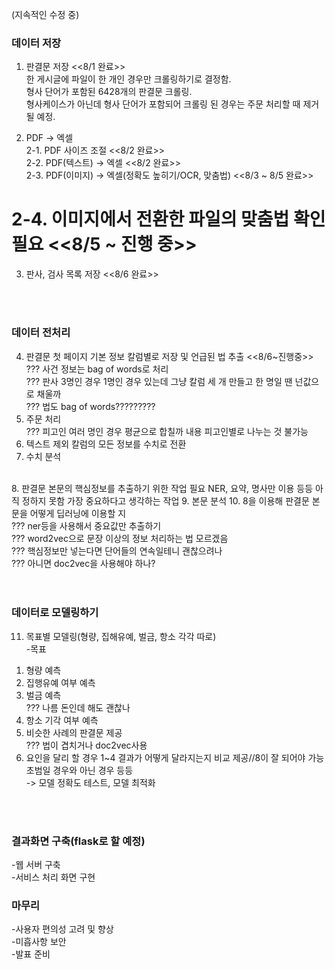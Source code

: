 (지속적인 수정 중)

### 데이터 저장

1. 판결문 저장   <<8/1 완료>> <br>
한 게시글에 파일이 한 개인 경우만 크롤링하기로 결정함. <br>
형사 단어가 포함된 6428개의 판결문 크롤링. <br>
형사케이스가 아닌데 형사 단어가 포함되어 크롤링 된 경우는 주문 처리할 때 제거될 예정. <br>


2. PDF -> 엑셀 <br>
2-1. PDF 사이즈 조절 <<8/2 완료>> <br>
2-2. PDF(텍스트) -> 엑셀 <<8/2 완료>> <br>
2-3. PDF(이미지) -> 엑셀(정확도 높히기/OCR, 맞춤법) <<8/3 ~ 8/5 완료>> <br>
# 2-4. 이미지에서 전환한 파일의 맞춤법 확인 필요 <<8/5 ~ 진행 중>> <br>
3. 판사, 검사 목록 저장 <<8/6 완료>> <br>

<br>
<br>

### 데이터 전처리

4. 판결문 첫 페이지 기본 정보 칼럼별로 저장 및 언급된 법 추출 <<8/6~진행중>> <br>
??? 사건 정보는 bag of words로 처리 <br>
??? 판사 3명인 경우 1명인 경우 있는데 그냥 칼럼 세 개 만들고 한 명일 땐 넌값으로 채울까 <br>
??? 법도 bag of words????????? <br>
5. 주문 처리 <br>
??? 피고인 여러 명인 경우 평균으로 합칠까 내용 피고인별로 나누는 것 불가능 <br>
6. 텍스트 제외 칼럼의 모든 정보를 수치로 전환
7. 수치 분석
<br>
8. 판결문 본문의 핵심정보를 추출하기 위한 작업 필요
NER, 요약, 명사만 이용 등등 아직 정하지 못함 가장 중요하다고 생각하는 작업
9. 본문 분석
10. 8을 이용해 판결문 본문을 어떻게 딥러닝에 이용할 지 <br>
??? ner등을 사용해서 중요값만 추출하기 <br>
??? word2vec으로 문장 이상의 정보 처리하는 법 모르겠음 <br>
??? 핵심정보만 넣는다면 단어들의 연속일테니 괜찮으려나 <br>
??? 아니면 doc2vec을 사용해야 하나?  <br>
<br>
<br>

### 데이터로 모델링하기

11. 목표별 모델링(형량, 집해유예, 벌금, 항소 각각 따로) <br>
-목표
1) 형량 예측
2) 집행유예 여부 예측
3) 벌금 예측 <br>
??? 나름 돈인데 해도 괜찮나
4) 항소 기각 여부 예측
5) 비슷한 사례의 판결문 제공 <br>
??? 법이 겹치거나 doc2vec사용
6) 요인을 달리 할 경우 1~4 결과가 어떻게 달라지는지 비교 제공//8이 잘 되어야 가능
초범일 경우와 아닌 경우 등등 <br>
-> 모델 정확도 테스트, 모델 최적화
<br>
<br>

### 결과화면 구축(flask로 할 예정)

-웹 서버 구축 <br>
-서비스 처리 화면 구현

### 마무리

-사용자 편의성 고려 및 향상<br>
-미흡사항 보안<br>
-발표 준비

